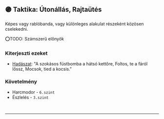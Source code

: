 ## 🟣 Taktika: Útonállás, Rajtaütés

Képes vagy rablóbanda, vagy különleges alakulat részeként közösen cselekedni.

⭕TODO: Számszerű előnyök

### Kiterjeszti ezeket

- [Hadászat](../kepzettsegek.primer.altalanos/hadaszat.md): "A szokásos füstbomba a hátsó kettőre, Foltos, te a fáról lőssz, Mocsok, tied a kocsis."

### Követelmény

- Harcmodor - `6.szint`
- Észlelés - `3.szint`

<br />

---
